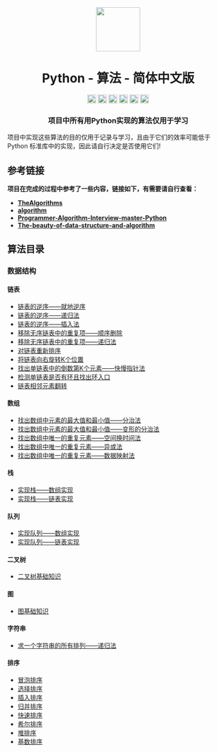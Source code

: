 <div align="center">
<!-- Title: -->
  <a href="https://github.com/TheAlgorithm-SimpleChinese/">
    <img src="https://my-git-hub-1302050737.cos.ap-beijing.myqcloud.com/Profile/plane-1828996.svg" height="100">
  </a>
    <h1><a">Python - 算法</a> - 简体中文版</h1>
<!-- Labels: -->
  <!-- First row: -->
  <a>
    <img src="https://img.shields.io/github/license/hopetree/izone" height="20" alt="Github Ready-to-Code">
  </a>
  <a>
    <img src="https://img.shields.io/pypi/pyversions/Django" height="20" alt="Contributions Welcome">
  </a>
  <a>
    <img src="https://my-git-hub-1302050737.cos.ap-beijing.myqcloud.com/Profile/donate.svg" height="20" alt="Donate">
  </a>
  <img src="https://img.shields.io/github/repo-size/TheAlgorithms/Python.svg?label=Repo%20size&style=flat-square" height="20">
  <a>
    <img src="https://img.shields.io/github/workflow/status/hopetree/izone/Docker%20Image%20CI?logo=github" height="20" alt="Discord chat">
  </a>
  <a>
    <img src="https://img.shields.io/badge/Chat-Gitter-ff69b4.svg?label=Chat&logo=gitter&style=flat-square" height="20" alt="Gitter chat">
  </a>
  <!-- Second row: -->
  <br>
<!-- Short description: -->
  <h3>项目中所有用Python实现的算法仅用于学习</h3>
</div>

项目中实现这些算法的目的仅用于记录与学习，且由于它们的效率可能低于 Python 标准库中的实现，因此请自行决定是否使用它们!

## 参考链接

**项目在完成的过程中参考了一些内容，链接如下，有需要请自行查看：**

* **[TheAlgorithms](https://github.com/TheAlgorithms/Python)**
* **[algorithm](https://github.com/keon/algorithms)**
* **[Programmer-Algorithm-Interview-master-Python](https://github.com/liuyang-work/Programmer-Algorithm-Interview-master-Python)**
* **[The-beauty-of-data-structure-and-algorithm](https://github.com/liuyang-work/The-beauty-of-data-structure-and-algorithm)**

## 算法目录

### 数据结构

#### 链表

* [链表的逆序——就地逆序](https://github.com/TheAlgorithm-SimpleChinese/Python/blob/main/%E6%95%B0%E6%8D%AE%E7%BB%93%E6%9E%84/%E9%93%BE%E8%A1%A8/%E9%93%BE%E8%A1%A8%E7%9A%84%E9%80%86%E5%BA%8F_%E5%B0%B1%E5%9C%B0%E9%80%86%E5%BA%8F.py)
* [链表的逆序——递归法](https://github.com/TheAlgorithm-SimpleChinese/Python/blob/main/%E6%95%B0%E6%8D%AE%E7%BB%93%E6%9E%84/%E9%93%BE%E8%A1%A8/%E9%93%BE%E8%A1%A8%E7%9A%84%E9%80%86%E5%BA%8F_%E9%80%92%E5%BD%92%E6%B3%95.py)
* [链表的逆序——插入法](https://github.com/TheAlgorithm-SimpleChinese/Python/blob/main/%E6%95%B0%E6%8D%AE%E7%BB%93%E6%9E%84/%E9%93%BE%E8%A1%A8/%E9%93%BE%E8%A1%A8%E7%9A%84%E9%80%86%E5%BA%8F_%E6%8F%92%E5%85%A5%E6%B3%95.py)
* [移除无序链表中的重复项——顺序删除](https://github.com/TheAlgorithm-SimpleChinese/Python/blob/main/%E6%95%B0%E6%8D%AE%E7%BB%93%E6%9E%84/%E9%93%BE%E8%A1%A8/%E7%A7%BB%E9%99%A4%E6%97%A0%E5%BA%8F%E9%93%BE%E8%A1%A8%E4%B8%AD%E7%9A%84%E9%87%8D%E5%A4%8D%E9%A1%B9_%E9%A1%BA%E5%BA%8F%E5%88%A0%E9%99%A4.py)
* [移除无序链表中的重复项——递归法](https://github.com/TheAlgorithm-SimpleChinese/Python/blob/main/%E6%95%B0%E6%8D%AE%E7%BB%93%E6%9E%84/%E9%93%BE%E8%A1%A8/%E9%93%BE%E8%A1%A8%E7%9A%84%E9%80%86%E5%BA%8F_%E9%80%92%E5%BD%92%E6%B3%95.py)
* [对链表重新排序](https://github.com/TheAlgorithm-SimpleChinese/Python/blob/main/数据结构/链表/对链表重新排序.py)
* [将链表向右旋转K个位置](https://github.com/TheAlgorithm-SimpleChinese/Python/blob/main/数据结构/链表/将链表向右旋转K个位置.py)
* [找出单链表中的倒数第K个元素——快慢指针法](https://github.com/TheAlgorithm-SimpleChinese/Python/blob/main/数据结构/链表/找出单链表中的倒数第K个元素_快慢指针法.py)
* [检测单链表是否有环且找出环入口](https://github.com/TheAlgorithm-SimpleChinese/Python/blob/main/数据结构/链表/检测单链表是否有环且找出环入口.py)
* [链表相邻元素翻转](https://github.com/TheAlgorithm-SimpleChinese/Python/blob/main/数据结构/链表/链表相邻元素翻转.py)

#### 数组

* [找出数组中元素的最大值和最小值——分治法](https://github.com/TheAlgorithm-SimpleChinese/Python/blob/main/%E6%95%B0%E6%8D%AE%E7%BB%93%E6%9E%84/%E6%95%B0%E7%BB%84/%E6%89%BE%E5%87%BA%E6%95%B0%E7%BB%84%E4%B8%AD%E5%85%83%E7%B4%A0%E7%9A%84%E6%9C%80%E5%A4%A7%E5%80%BC%E5%92%8C%E6%9C%80%E5%B0%8F%E5%80%BC_%E5%88%86%E6%B2%BB%E6%B3%95.py)
* [找出数组中元素的最大值和最小值——变形的分治法](https://github.com/TheAlgorithm-SimpleChinese/Python/blob/main/%E6%95%B0%E6%8D%AE%E7%BB%93%E6%9E%84/%E6%95%B0%E7%BB%84/%E6%89%BE%E5%87%BA%E6%95%B0%E7%BB%84%E4%B8%AD%E5%85%83%E7%B4%A0%E7%9A%84%E7%9A%84%E6%9C%80%E5%A4%A7%E5%80%BC%E5%92%8C%E6%9C%80%E5%B0%8F%E5%80%BC_%E5%8F%98%E5%BD%A2%E7%9A%84%E5%88%86%E6%B2%BB%E6%B3%95.py)
* [找出数组中唯一的重复元素——空间换时间法](https://github.com/TheAlgorithm-SimpleChinese/Python/blob/main/数据结构/数组/找出数组中唯一的重复元素_空间换时间法.py)
* [找出数组中唯一的重复元素——异或法](https://github.com/TheAlgorithm-SimpleChinese/Python/blob/main/数据结构/数组/找出数组中唯一的重复元素_异或法.py)
* [找出数组中唯一的重复元素——数据映射法](https://github.com/TheAlgorithm-SimpleChinese/Python/blob/main/数据结构/数组/找出数组中唯一的重复元素_数据映射法.py)

#### 栈

* [实现栈——数组实现](https://github.com/TheAlgorithm-SimpleChinese/Python/blob/main/数据结构/栈/实现栈_数组实现.py)
* [实现栈——链表实现](https://github.com/TheAlgorithm-SimpleChinese/Python/blob/main/数据结构/栈/实现栈_链表实现.py)

#### 队列

* [实现队列——数组实现](https://github.com/TheAlgorithm-SimpleChinese/Python/blob/main/数据结构/队列/实现队列_数组实现.py)
* [实现队列——链表实现](https://github.com/TheAlgorithm-SimpleChinese/Python/blob/main/数据结构/队列/实现队列_链表实现.py)

#### 二叉树

* [二叉树基础知识](https://github.com/TheAlgorithm-SimpleChinese/Python/blob/main/数据结构/二叉树/二叉树基础知识.py)

#### 图

* [图基础知识](https://github.com/TheAlgorithm-SimpleChinese/Python/blob/main/数据结构/图/图基础知识.py)

#### 字符串

* [求一个字符串的所有排列——递归法](https://github.com/TheAlgorithm-SimpleChinese/Python/blob/main/数据结构/字符串/求一个字符串的所有排列_递归法.py)

#### 排序

* [冒泡排序](https://github.com/TheAlgorithm-SimpleChinese/Python/blob/main/数据结构/排序/冒泡排序.py)
* [选择排序](https://github.com/TheAlgorithm-SimpleChinese/Python/blob/main/数据结构/排序/选择排序.py)
* [插入排序](https://github.com/TheAlgorithm-SimpleChinese/Python/blob/main/数据结构/排序/插入排序.py)
* [归并排序](https://github.com/TheAlgorithm-SimpleChinese/Python/blob/main/数据结构/排序/归并排序.py)
* [快速排序](https://github.com/TheAlgorithm-SimpleChinese/Python/blob/main/数据结构/排序/快速排序.py)
* [希尔排序](https://github.com/TheAlgorithm-SimpleChinese/Python/blob/main/数据结构/排序/希尔排序.py)
* [堆排序](https://github.com/TheAlgorithm-SimpleChinese/Python/blob/main/数据结构/排序/堆排序.py)
* [基数排序](https://github.com/TheAlgorithm-SimpleChinese/Python/blob/main/数据结构/排序/基数排序.py)



